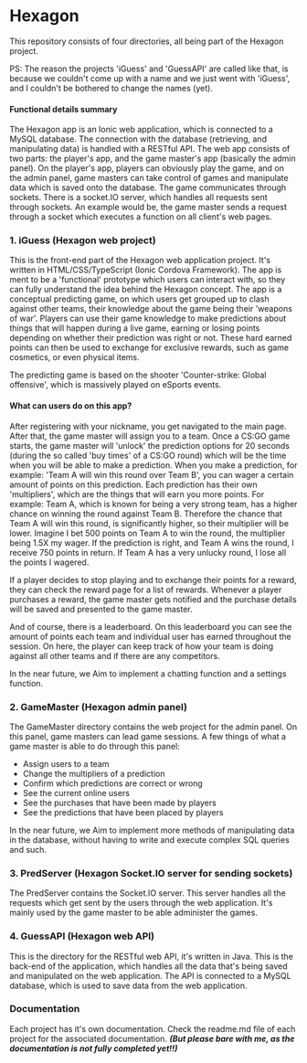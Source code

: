 # Hexagon

This repository consists of four directories, all being part of the Hexagon project.

PS: The reason the projects 'iGuess' and 'GuessAPI' are called like that, is because we couldn't come up with a name and we just went with 'iGuess', and I couldn't be bothered to change the names (yet).

#### Functional details summary
The Hexagon app is an Ionic web application, which is connected to a MySQL database. The connection with the database (retrieving, and manipulating data) is handled with a RESTful API. The web app consists of two parts: the player's app, and the game master's app (basically the admin panel). On the player's app, players can obviously play the game, and on the admin panel, game masters can take control of games and manipulate data which is saved onto the database. The game communicates through sockets. There is a socket.IO server, which handles all requests sent through sockets. An example would be, the game master sends a request through a socket which executes a function on all client's web pages.

### 1. iGuess (Hexagon web project)

This is the front-end part of the Hexagon web application project. It's written in HTML/CSS/TypeScript (Ionic Cordova Framework).
The app is ment to be a 'functional' prototype which users can interact with, so they can fully understand the idea behind the Hexagon concept. The app is a conceptual predicting game, on which users get grouped up to clash against other teams, their knowledge about the game being their 'weapons of war'. Players can use their game knowledge to make predictions about things that will happen during a live game, earning or losing points depending on whether their prediction was right or not. These hard earned points can then be used to exchange for exclusive rewards, such as game cosmetics, or even physical items.

The predicting game is based on the shooter 'Counter-strike: Global offensive', which is massively played on eSports events.

#### What can users do on this app?
After registering with your nickname, you get navigated to the main page. After that, the game master will assign you to a team. Once a CS:GO game starts, the game master will 'unlock' the prediction options for 20 seconds (during the so called 'buy times' of a CS:GO round) which will be the time when you will be able to make a prediction. When you make a prediction, for example: 'Team A will win this round over Team B', you can wager a certain amount of points on this prediction. Each prediction has their own 'multipliers', which are the things that will earn you more points. For example: Team A, which is known for being a very strong team, has a higher chance on winning the round against Team B. Therefore the chance that Team A will win this round, is significantly higher, so their multiplier will be lower. Imagine I bet 500 points on Team A to win the round, the multiplier being 1.5X my wager. If the prediction is right, and Team A wins the round, I receive 750 points in return. If Team A has a very unlucky round, I lose all the points I wagered.

If a player decides to stop playing and to exchange their points for a reward, they can check the reward page for a list of rewards. Whenever a player purchases a reward, the game master gets notified and the purchase details will be saved and presented to the game master.

And of course, there is a leaderboard. On this leaderboard you can see the amount of points each team and individual user has earned throughout the session. On here, the player can keep track of how your team is doing against all other teams and if there are any competitors.

In the near future, we Aim to implement a chatting function and a settings function.

### 2. GameMaster (Hexagon admin panel)

The GameMaster directory contains the web project for the admin panel. On this panel, game masters can lead game sessions. 
A few things of what a game master is able to do through this panel:
- Assign users to a team
- Change the multipliers of a prediction
- Confirm which predictions are correct or wrong
- See the current online users
- See the purchases that have been made by players
- See the predictions that have been placed by players

In the near future, we Aim to implement more methods of manipulating data in the database, without having to write and execute complex SQL queries and such.

### 3. PredServer (Hexagon Socket.IO server for sending sockets)

The PredServer contains the Socket.IO server. This server handles all the requests which get sent by the users through the web application. It's mainly used by the game master to be able administer the games.

### 4. GuessAPI (Hexagon web API)

This is the directory for the RESTful web API, it's written in Java. This is the back-end of the application, which handles all the data that's being saved and manipulated on the web application. The API is connected to a MySQL database, which is used to save data from the web application.


### Documentation
Each project has it's own documentation. Check the readme.md file of each project for the associated documentation.
***(But please bare with me, as the documentation is not fully completed yet!!)***

